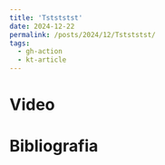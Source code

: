 ```yaml
---
title: 'Tstststst'
date: 2024-12-22
permalink: /posts/2024/12/Tstststst/
tags:
  - gh-action
  - kt-article
---
```


# Video


# Bibliografia

